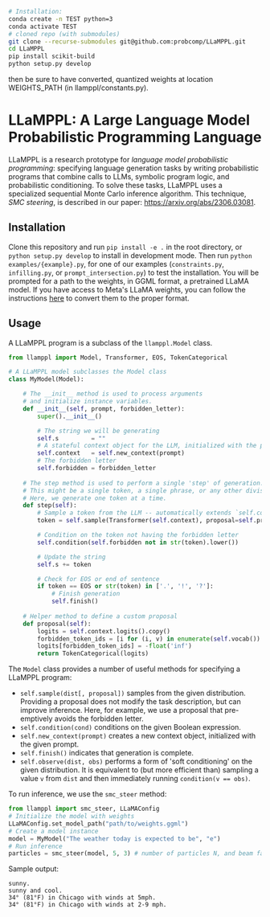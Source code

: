 ```bash
# Installation:
conda create -n TEST python=3
conda activate TEST
# cloned repo (with submodules)
git clone --recurse-submodules git@github.com:probcomp/LLaMPPL.git
cd LLaMPPL
pip install scikit-build
python setup.py develop
```

then be sure to have converted, quantized weights at location WEIGHTS_PATH (in llamppl/constants.py).


# LLaMPPL: A Large Language Model Probabilistic Programming Language

LLaMPPL is a research prototype for _language model probabilistic programming_:
specifying language generation tasks by writing probabilistic programs that combine
calls to LLMs, symbolic program logic, and probabilistic conditioning. 
To solve these tasks, LLaMPPL uses a specialized sequential Monte Carlo inference
algorithm. This technique, _SMC steering_, is described in our paper: https://arxiv.org/abs/2306.03081.

## Installation

Clone this repository and run `pip install -e .` in the root directory, or `python setup.py develop` to install in development mode. Then run `python examples/{example}.py`, for one of our examples (`constraints.py`, `infilling.py`, or `prompt_intersection.py`) to
test the installation. You will be prompted for a path to the weights, in GGML format, a pretrained LLaMA model. If you have access to Meta's LLaMA weights, you can follow the instructions [here](https://github.com/alex-lew/llama.cpp/tree/068a0a9c36f4c3a6e8ec58de569e93d47d5b85a1#prepare-data--run) to convert them to the proper format.

## Usage

A LLaMPPL program is a subclass of the `llamppl.Model` class.

```python
from llamppl import Model, Transformer, EOS, TokenCategorical

# A LLaMPPL model subclasses the Model class
class MyModel(Model):

    # The __init__ method is used to process arguments
    # and initialize instance variables.
    def __init__(self, prompt, forbidden_letter):
        super().__init__()

        # The string we will be generating
        self.s         = ""
        # A stateful context object for the LLM, initialized with the prompt
        self.context   = self.new_context(prompt)
        # The forbidden letter
        self.forbidden = forbidden_letter
    
    # The step method is used to perform a single 'step' of generation.
    # This might be a single token, a single phrase, or any other division.
    # Here, we generate one token at a time.
    def step(self):
        # Sample a token from the LLM -- automatically extends `self.context`
        token = self.sample(Transformer(self.context), proposal=self.proposal())

        # Condition on the token not having the forbidden letter
        self.condition(self.forbidden not in str(token).lower())

        # Update the string
        self.s += token

        # Check for EOS or end of sentence
        if token == EOS or str(token) in ['.', '!', '?']:
            # Finish generation
            self.finish()
    
    # Helper method to define a custom proposal
    def proposal(self):
        logits = self.context.logits().copy()
        forbidden_token_ids = [i for (i, v) in enumerate(self.vocab()) if self.forbidden in str(v).lower()]
        logits[forbidden_token_ids] = -float('inf')
        return TokenCategorical(logits)
```

The `Model` class provides a number of useful methods for specifying a LLaMPPL program:

- `self.sample(dist[, proposal])` samples from the given distribution. Providing a proposal does not modify the task description, but can improve inference. Here, for example, we use a proposal that pre-emptively avoids the forbidden letter.
- `self.condition(cond)` conditions on the given Boolean expression.
- `self.new_context(prompt)` creates a new context object, initialized with the given prompt.
- `self.finish()` indicates that generation is complete.
- `self.observe(dist, obs)` performs a form of 'soft conditioning' on the given distribution. It is equivalent to (but more efficient than) sampling a value `v` from `dist` and then immediately running `condition(v == obs)`.

To run inference, we use the `smc_steer` method:
    
```python
from llamppl import smc_steer, LLaMAConfig
# Initialize the model with weights
LLaMAConfig.set_model_path("path/to/weights.ggml")
# Create a model instance
model = MyModel("The weather today is expected to be", "e")
# Run inference
particles = smc_steer(model, 5, 3) # number of particles N, and beam factor K
```

Sample output:
```
sunny.
sunny and cool.
34° (81°F) in Chicago with winds at 5mph.
34° (81°F) in Chicago with winds at 2-9 mph.
```
